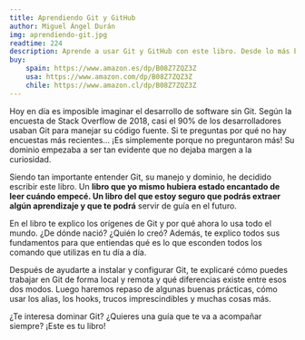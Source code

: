```yaml
---
title: Aprendiendo Git y GitHub
author: Miguel Ángel Durán
img: aprendiendo-git.jpg
readtime: 224
description: Aprende a usar Git y GitHub con este libro. Desde lo más básico hasta lo más avanzado. 
buy:
    spain: https://www.amazon.es/dp/B08Z7ZQZ3Z
    usa: https://www.amazon.com/dp/B08Z7ZQZ3Z
    chile: https://www.amazon.cl/dp/B08Z7ZQZ3Z
---
```


Hoy en día es imposible imaginar el desarrollo de software sin Git. Según la encuesta de Stack Overflow de 2018, casi el 90% de los desarrolladores usaban Git para manejar su código fuente. Si te preguntas por qué no hay encuestas más recientes... ¡Es simplemente porque no preguntaron más! Su dominio empezaba a ser tan evidente que no dejaba margen a la curiosidad.

Siendo tan importante entender Git, su manejo y dominio, he decidido escribir este libro. Un **libro que yo mismo hubiera estado encantado de leer cuándo empecé. Un libro del que estoy seguro que podrás extraer algún aprendizaje y que te podrá** servir de guía en el futuro.

En el libro te explico los orígenes de Git y por qué ahora lo usa todo el mundo. ¿De dónde nació? ¿Quién lo creó? Además, te explico todos sus fundamentos para que entiendas qué es lo que esconden todos los comando que utilizas en tu día a día.

Después de ayudarte a instalar y configurar Git, te explicaré cómo puedes trabajar en Git de forma local y remota y qué diferencias existe entre esos dos modos. Luego haremos repaso de algunas buenas prácticas, cómo usar los alias, los hooks, trucos imprescindibles y muchas cosas más.

¿Te interesa dominar Git? ¿Quieres una guía que te va a acompañar siempre? ¡Este es tu libro!